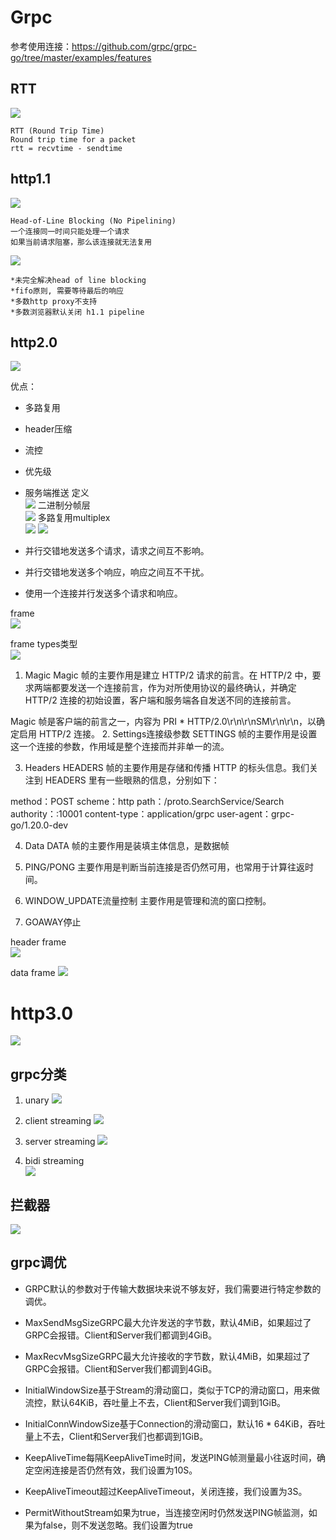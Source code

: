 # Grpc
参考使用连接：https://github.com/grpc/grpc-go/tree/master/examples/features

## RTT
![](.intro_images/RTT.png)

    RTT (Round Trip Time)
    Round trip time for a packet
    rtt = recvtime - sendtime

## http1.1
![](.intro_images/http1.1.png)

    Head-of-Line Blocking (No Pipelining) 
    一个连接同一时间只能处理一个请求
    如果当前请求阻塞，那么该连接就无法复用

![](.intro_images/http_pipeline.png)

    *未完全解决head of line blocking 
    *fifo原则, 需要等待最后的响应
    *多数http proxy不支持
    *多数浏览器默认关闭 h1.1 pipeline

## http2.0
![](.intro_images/http1.1VShttp2.0.png)

优点：
- 多路复用
- header压缩
- 流控
- 优先级
- 服务端推送
定义    
![](.intro_images/definition.png)
二进制分帧层    
![](.intro_images/binary_frame.png)
多路复用multiplex   
![](.intro_images/multi_routes.png)
![](.intro_images/multi_routes2.png)

- 并行交错地发送多个请求，请求之间互不影响。
- 并行交错地发送多个响应，响应之间互不干扰。
- 使用一个连接并行发送多个请求和响应。
  
frame      
![](.intro_images/frame.png)

frame types类型     
![](.intro_images/frame_type.png)

1. Magic
Magic 帧的主要作用是建立 HTTP/2 请求的前言。在 HTTP/2 中，要求两端都要发送一个连接前言，作为对所使用协议的最终确认，并确定 HTTP/2 连接的初始设置，客户端和服务端各自发送不同的连接前言。

Magic 帧是客户端的前言之一，内容为 PRI * HTTP/2.0\r\n\r\nSM\r\n\r\n，以确定启用 HTTP/2 连接。
2. Settings连接级参数
SETTINGS 帧的主要作用是设置这一个连接的参数，作用域是整个连接而并非单一的流。

3. Headers
HEADERS 帧的主要作用是存储和传播 HTTP 的标头信息。我们关注到 HEADERS 里有一些眼熟的信息，分别如下：

method：POST
scheme：http
path：/proto.SearchService/Search
authority：:10001
content-type：application/grpc
user-agent：grpc-go/1.20.0-dev

4. Data
DATA 帧的主要作用是装填主体信息，是数据帧

5. PING/PONG
主要作用是判断当前连接是否仍然可用，也常用于计算往返时间。

6. WINDOW_UPDATE流量控制
主要作用是管理和流的窗口控制。

7. GOAWAY停止
    

header frame  
![](.intro_images/header_frame.png)

data frame
![](.intro_images/data_frame.png)

# http3.0
![](.intro_images/http3.png)


## grpc分类
1. unary
![](.intro_images/unary.png)

2. client streaming
![](.intro_images/client_streaming.png)    

3. server streaming
![](.intro_images/server_streaming.png)

4. bidi streaming   
![](.intro_images/bidi_streaming.png)

## 拦截器
![](.intro_images/intercepter.png)


## grpc调优
* GRPC默认的参数对于传输大数据块来说不够友好，我们需要进行特定参数的调优。

* MaxSendMsgSizeGRPC最大允许发送的字节数，默认4MiB，如果超过了GRPC会报错。Client和Server我们都调到4GiB。

* MaxRecvMsgSizeGRPC最大允许接收的字节数，默认4MiB，如果超过了GRPC会报错。Client和Server我们都调到4GiB。

* InitialWindowSize基于Stream的滑动窗口，类似于TCP的滑动窗口，用来做流控，默认64KiB，吞吐量上不去，Client和Server我们调到1GiB。

* InitialConnWindowSize基于Connection的滑动窗口，默认16 * 64KiB，吞吐量上不去，Client和Server我们也都调到1GiB。

* KeepAliveTime每隔KeepAliveTime时间，发送PING帧测量最小往返时间，确定空闲连接是否仍然有效，我们设置为10S。

* KeepAliveTimeout超过KeepAliveTimeout，关闭连接，我们设置为3S。

* PermitWithoutStream如果为true，当连接空闲时仍然发送PING帧监测，如果为false，则不发送忽略。我们设置为true


